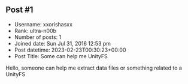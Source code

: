 ## Post #1
- Username: xxorishasxx
- Rank: ultra-n00b
- Number of posts: 1
- Joined date: Sun Jul 31, 2016 12:53 pm
- Post datetime: 2023-02-23T00:30:23+00:00
- Post Title: Some can help me UnityFS

Hello, someone can help me extract data files or something related to a UnityFS
